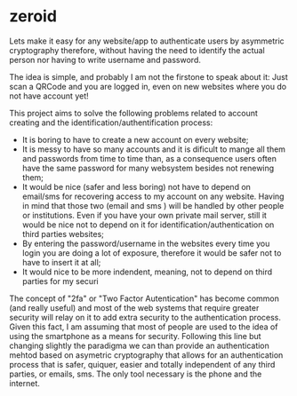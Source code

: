 # zeroid
Lets make it easy for any website/app to authenticate users by asymmetric cryptography therefore, without having the need to identify the actual person nor having to write username and password.


The idea is simple, and probably I am not the firstone to speak about it: Just scan a QRCode and you are logged in, even on new websites where you do not have account yet!

This project aims to solve the following problems related to account creating and the identification/authentification process:

- It is boring to have to create a new account on every website;
- It is messy to have so many accounts and it is dificult to mange all them and passwords from time to time than, as a consequence users often have the same password for many websystem besides not renewing them;
- It would be nice (safer and less boring) not have to depend on email/sms for recovering access to my account on any website. Having in mind that those two (email and sms ) will be handled by other people or institutions. Even if you have your own private mail server, still it would be nice not to depend on it for identification/authentication on third parties websites;
- By entering the password/username in the websites every time you login you are doing a lot of exposure, therefore it would be safer not to have to insert it at all;
- It would nice to be more indendent, meaning, not to depend on third parties for my securi

The concept of "2fa" or "Two Factor Autentication" has become common (and really useful) and most of the web systems that require greater security will relay on it to add extra security to the authentication process. Given this fact, I am assuming that most of people are used to the idea of using the smartphone as a means for security.  Following this line but changing slightly the paradigma we can than provide an authentication mehtod based on asymetric cryptography that allows for an authentication process that is safer, quiquer, easier and totally independent of any third parties, or emails, sms. The only tool necessary is the phone and the internet.
